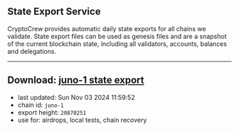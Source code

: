 ## State Export Service
CryptoCrew provides automatic daily state exports for all chains we validate. State export files can be used as genesis files and are a snapshot of the current blockchain state, including all validators, accounts, balances and delegations.

---
**Download: [juno-1 state export](https://dl-eu2.ccvalidators.com/SERVICE/juno/juno-1_export_20870251.json)**
---

- last updated: Sun Nov 03 2024 11:59:52
- chain id: `juno-1`
- export height: `20870251`
- use for: airdrops, local tests, chain recovery
